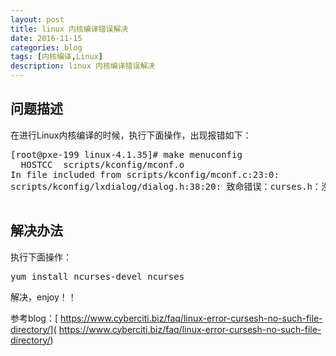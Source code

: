 ```yaml
---
layout: post
title: linux 内核编译错误解决
date: 2016-11-15
categories: blog
tags: [内核编译,Linux]
description: linux 内核编译错误解决
---
```



## 问题描述

在进行Linux内核编译的时候，执行下面操作，出现报错如下：
<pre>
[root@pxe-199 linux-4.1.35]# make menuconfig
  HOSTCC  scripts/kconfig/mconf.o
In file included from scripts/kconfig/mconf.c:23:0:
scripts/kconfig/lxdialog/dialog.h:38:20: 致命错误：curses.h：没有那个文件或目录

</pre>

## 解决办法

执行下面操作：

<pre>
yum install ncurses-devel ncurses
</pre>

解决，enjoy！！

参考blog：[ https://www.cyberciti.biz/faq/linux-error-cursesh-no-such-file-directory/]( https://www.cyberciti.biz/faq/linux-error-cursesh-no-such-file-directory/)